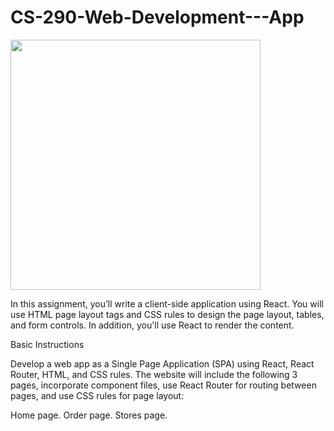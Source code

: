 # CS-290-Web-Development---App

<img src="https://i.imgur.com/XidtXq5.gif" width=400><br>


In this assignment, you’ll write a client-side application using React. You will use HTML page layout tags and CSS rules to design the page layout, tables, and form controls. In addition, you'll use React to render the content.



Basic Instructions

Develop a web app as a Single Page Application (SPA) using React, React Router, HTML, and CSS rules. The website will include the following 3 pages, incorporate component files, use React Router for routing between pages, and use CSS rules for page layout:

Home page.
Order page.
Stores page.



